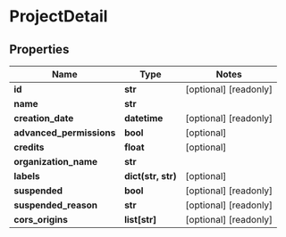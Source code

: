 # ProjectDetail

## Properties
Name | Type | Notes
------------ | ------------- | -------------
**id** | **str** | [optional] [readonly]
**name** | **str** |
**creation_date** | **datetime** | [optional] [readonly]
**advanced_permissions** | **bool** | [optional]
**credits** | **float** | [optional]
**organization_name** | **str** |
**labels** | **dict(str, str)** | [optional]
**suspended** | **bool** | [optional] [readonly]
**suspended_reason** | **str** | [optional] [readonly]
**cors_origins** | **list[str]** | [optional] [readonly]


